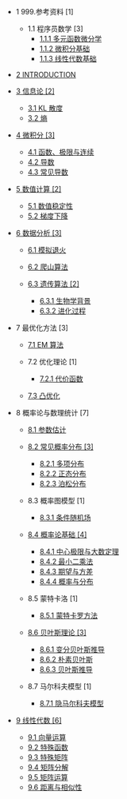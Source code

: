  - 1 999.参考资料 [1]
    - 1.1 程序员数学 [3]
      - [1.1.1 多元函数微分学](/999.参考资料/程序员数学/多元函数微分学.md)
      - [1.1.2 微积分基础](/999.参考资料/程序员数学/微积分基础.md)
      - [1.1.3 线性代数基础](/999.参考资料/程序员数学/线性代数基础.md)
  - [2 INTRODUCTION](/INTRODUCTION.md)
  - [3 信息论 [2]](/信息论/README.md)
    - [3.1 KL 散度](/信息论/KL%20散度.md)
    - [3.2 熵](/信息论/熵.md)
  - [4 微积分 [3]](/微积分/README.md)
    - [4.1 函数、极限与连续](/微积分/函数、极限与连续.md)
    - [4.2 导数](/微积分/导数.md)
    - [4.3 常见导数](/微积分/常见导数.md)
  - [5 数值计算 [2]](/数值计算/README.md)
    - [5.1 数值稳定性](/数值计算/数值稳定性.md)
    - [5.2 梯度下降](/数值计算/梯度下降.md)
  - [6 数据分析 [3]](/数据分析/README.md)
    - [6.1 模拟退火](/数据分析/模拟退火/README.md)
      
    - [6.2 爬山算法](/数据分析/爬山算法/README.md)
      
    - [6.3 遗传算法 [2]](/数据分析/遗传算法/README.md)
      - [6.3.1 生物学背景](/数据分析/遗传算法/生物学背景.md)
      - [6.3.2 进化过程](/数据分析/遗传算法/进化过程.md)
  - 7 最优化方法 [3]
    - [7.1 EM 算法](/最优化方法/EM%20算法/README.md)
      
    - 7.2 优化理论 [1]
      - [7.2.1 代价函数](/最优化方法/优化理论/代价函数.md)
    - [7.3 凸优化](/最优化方法/凸优化/README.md)
      
  - 8 概率论与数理统计 [7]
    - [8.1 参数估计](/概率论与数理统计/参数估计/README.md)
      
    - [8.2 常见概率分布 [3]](/概率论与数理统计/常见概率分布/README.md)
      - [8.2.1 多项分布](/概率论与数理统计/常见概率分布/多项分布.md)
      - [8.2.2 正态分布](/概率论与数理统计/常见概率分布/正态分布.md)
      - [8.2.3 泊松分布](/概率论与数理统计/常见概率分布/泊松分布.md)
    - 8.3 概率图模型 [1]
      - [8.3.1 条件随机场](/概率论与数理统计/概率图模型/条件随机场.md)
    - [8.4 概率论基础 [4]](/概率论与数理统计/概率论基础/README.md)
      - [8.4.1 中心极限与大数定理](/概率论与数理统计/概率论基础/中心极限与大数定理.md)
      - [8.4.2 最小二乘法](/概率论与数理统计/概率论基础/最小二乘法.md)
      - [8.4.3 期望与方差](/概率论与数理统计/概率论基础/期望与方差.md)
      - [8.4.4 概率与分布](/概率论与数理统计/概率论基础/概率与分布.md)
    - 8.5 蒙特卡洛 [1]
      - [8.5.1 蒙特卡罗方法](/概率论与数理统计/蒙特卡洛/蒙特卡罗方法.md)
    - [8.6 贝叶斯理论 [3]](/概率论与数理统计/贝叶斯理论/README.md)
      - [8.6.1 变分贝叶斯推导](/概率论与数理统计/贝叶斯理论/变分贝叶斯推导.md)
      - [8.6.2 朴素贝叶斯](/概率论与数理统计/贝叶斯理论/朴素贝叶斯.md)
      - [8.6.3 贝叶斯推导](/概率论与数理统计/贝叶斯理论/贝叶斯推导.md)
    - 8.7 马尔科夫模型 [1]
      - [8.7.1 隐马尔科夫模型](/概率论与数理统计/马尔科夫模型/隐马尔科夫模型.md)
  - [9 线性代数 [6]](/线性代数/README.md)
    - [9.1 向量运算](/线性代数/向量运算.md)
    - [9.2 特殊函数](/线性代数/特殊函数.md)
    - [9.3 特殊矩阵](/线性代数/特殊矩阵.md)
    - [9.4 矩阵分解](/线性代数/矩阵分解.md)
    - [9.5 矩阵运算](/线性代数/矩阵运算.md)
    - [9.6 距离与相似性](/线性代数/距离与相似性.md)